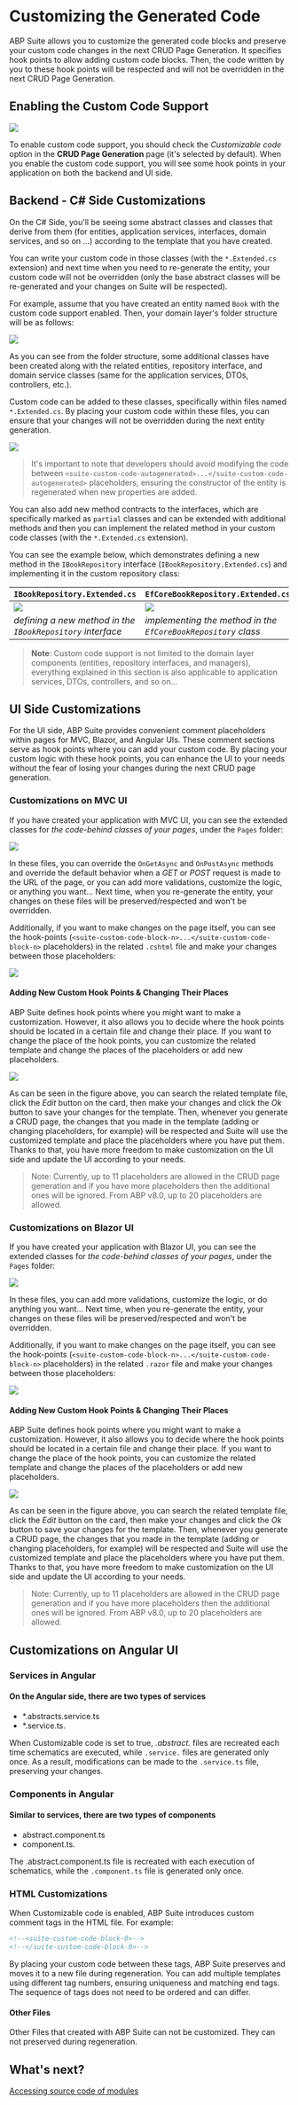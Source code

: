 # Customizing the Generated Code

ABP Suite allows you to customize the generated code blocks and preserve your custom code changes in the next CRUD Page Generation. It specifies hook points to allow adding custom code blocks. Then, the code written by you to these hook points will be respected and will not be overridden in the next CRUD Page Generation.

## Enabling the Custom Code Support

![](../images/enabling-custom-code.png)

To enable custom code support, you should check the _Customizable code_ option in the **CRUD Page Generation** page (it's selected by default). When you enable the custom code support, you will see some hook points in your application on both the backend and UI side.

## Backend - C# Side Customizations

On the C# Side, you'll be seeing some abstract classes and classes that derive from them (for entities, application services, interfaces, domain services, and so on ...) according to the template that you have created.

You can write your custom code in those classes (with the `*.Extended.cs` extension) and next time when you need to re-generate the entity, your custom code will not be overridden (only the base abstract classes will be re-generated and your changes on Suite will be respected).

For example, assume that you have created an entity named `Book` with the custom code support enabled. Then, your domain layer's folder structure will be as follows:

![](../images/custom-code-domain-folder-structure.png)

As you can see from the folder structure, some additional classes have been created along with the related entities, repository interface, and domain service classes (same for the application services, DTOs, controllers, etc.).

Custom code can be added to these classes, specifically within files named `*.Extended.cs`. By placing your custom code within these files, you can ensure that your changes will not be overridden during the next entity generation. 

![](../images/custom-code-entity-new-property.png)

> It's important to note that developers should avoid modifying the code between `<suite-custom-code-autogenerated>...</suite-custom-code-autogenerated>` placeholders, ensuring the constructor of the entity is regenerated when new properties are added.

You can also add new method contracts to the interfaces, which are specifically marked as `partial` classes and can be extended with additional methods and then you can implement the related method in your custom code classes (with the `*.Extended.cs` extension). 

You can see the example below, which demonstrates defining a new method in the `IBookRepository` interface (`IBookRepository.Extended.cs`) and implementing it in the custom repository class:

| `IBookRepository.Extended.cs` | `EfCoreBookRepository.Extended.cs` |
|---|---|
| ![](../images/custom-code-repository-interface-new-method.png) | ![](../images/custom-code-repository-new-method.png) | 
| _defining a new method in the `IBookRepository` interface_ |  _implementing the method in the `EfCoreBookRepository` class_  |

> **Note**: Custom code support is not limited to the domain layer components (entities, repository interfaces, and managers), everything explained in this section is also applicable to application services, DTOs, controllers, and so on... 

## UI Side Customizations

For the UI side, ABP Suite provides convenient comment placeholders within pages for MVC, Blazor, and Angular UIs. These comment sections serve as hook points where you can add your custom code. By placing your custom logic with these hook points, you can enhance the UI to your needs without the fear of losing your changes during the next CRUD page generation.

### Customizations on MVC UI

If you have created your application with MVC UI, you can see the extended classes for _the code-behind classes of your pages_, under the `Pages` folder:

![](../images/custom-code-mvc-folder-structure.png)

In these files, you can override the `OnGetAsync` and `OnPostAsync` methods and override the default behavior when a _GET_ or _POST_ request is made to the URL of the page, or you can add more validations, customize the logic, or anything you want... Next time, when you re-generate the entity, your changes on these files will be preserved/respected and won't be overridden.

Additionally, if you want to make changes on the page itself, you can see the hook-points (`<suite-custom-code-block-n>...</suite-custom-code-block-n>` placeholders) in the related `.cshtml` file and make your changes between those placeholders:

![](../images/custom-code-mvc-page.png)

#### Adding New Custom Hook Points & Changing Their Places

ABP Suite defines hook points where you might want to make a customization. However, it also allows you to decide where the hook points should be located in a certain file and change their place. If you want to change the place of the hook points, you can customize the related template and change the places of the placeholders or add new placeholders.

![](../images/custom-code-mvc-templates.png)

As can be seen in the figure above, you can search the related template file, click the _Edit_ button on the card, then make your changes and click the _Ok_ button to save your changes for the template. Then, whenever you generate a CRUD page, the changes that you made in the template (adding or changing placeholders, for example) will be respected and Suite will use the customized template and place the placeholders where you have put them. Thanks to that, you have more freedom to make customization on the UI side and update the UI according to your needs.

> Note: Currently, up to 11 placeholders are allowed in the CRUD page generation and if you have more placeholders then the additional ones will be ignored. From ABP v8.0, up to 20 placeholders are allowed.

### Customizations on Blazor UI

If you have created your application with Blazor UI, you can see the extended classes for _the code-behind classes of your pages_, under the `Pages` folder:

![](../images/custom-code-blazor-folder-structure.png)

In these files, you can add more validations, customize the logic, or do anything you want... Next time, when you re-generate the entity, your changes on these files will be preserved/respected and won't be overridden.

Additionally, if you want to make changes on the page itself, you can see the hook-points (`<suite-custom-code-block-n>...</suite-custom-code-block-n>` placeholders) in the related `.razor` file and make your changes between those placeholders:

![](../images/custom-code-blazor-page.png)

#### Adding New Custom Hook Points & Changing Their Places

ABP Suite defines hook points where you might want to make a customization. However, it also allows you to decide where the hook points should be located in a certain file and change their place. If you want to change the place of the hook points, you can customize the related template and change the places of the placeholders or add new placeholders.

![](../images/custom-code-blazor-template.png)

As can be seen in the figure above, you can search the related template file, click the _Edit_ button on the card, then make your changes and click the _Ok_ button to save your changes for the template. Then, whenever you generate a CRUD page, the changes that you made in the template (adding or changing placeholders, for example) will be respected and Suite will use the customized template and place the placeholders where you have put them. Thanks to that, you have more freedom to make customization on the UI side and update the UI according to your needs.

> Note: Currently, up to 11 placeholders are allowed in the CRUD page generation and if you have more placeholders then the additional ones will be ignored. From ABP v8.0, up to 20 placeholders are allowed.

## Customizations on Angular UI

### Services in Angular

#### On the Angular side, there are two types of services 
- *.abstracts.service.ts
- *.service.ts.

When Customizable code is set to true, *.abstract.* files are recreated each time schematics are executed, while `.service.` files are generated only once. As a result, modifications can be made to the `.service.ts` file, preserving your changes.

### Components in Angular
#### Similar to services, there are two types of components 
- abstract.component.ts
- component.ts.

The .abstract.component.ts file is recreated with each execution of schematics, while the `.component.ts` file is generated only once.

### HTML Customizations
When Customizable code is enabled, ABP Suite introduces custom comment tags in the HTML file. For example:

```html
<!--<suite-custom-code-block-0>-->
<!--</suite-custom-code-block-0>-->
```

By placing your custom code between these tags, ABP Suite preserves and moves it to a new file during regeneration. You can add multiple templates using different tag numbers, ensuring uniqueness and matching end tags. The sequence of tags does not need to be ordered and can differ.

#### Other Files

Other Files that created with ABP Suite can not be customized. They can not preserved during regeneration.

## What's next?

[Accessing source code of modules](source-code.md)
